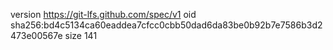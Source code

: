 version https://git-lfs.github.com/spec/v1
oid sha256:bd4c5134ca60eaddea7cfcc0cbb50dad6da83be0b92b7e7586b3d2473e00567e
size 141
